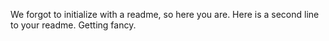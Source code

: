 We forgot to initialize with a readme, so here you are.
Here is a second line to your readme. Getting fancy.
